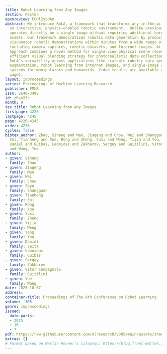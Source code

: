 ```yaml
---
title: Robot Learning from Any Images
section: Poster
openreview: FCHl2ybdAm
abstract: We introduce RoLA, a framework that transforms any in-the-wild image into
  an interactive, physics-enabled robotic environment.  Unlike previous methods, RoLA
  operates directly on a single image without requiring additional hardware or digital
  assets. Our framework democratizes robotic data generation by producing massive
  visuomotor robotic demonstrations within minutes from a wide range of image sources,
  including camera captures, robotic datasets, and Internet images. At its core, our
  approach combines a novel method for single-view physical scene recovery with an
  efficient visual blending strategy for photorealistic data collection. We demonstrate
  RoLA’s versatility across applications like scalable robotic data generation and
  augmentation, robot learning from internet images, and single-image real-to-sim-to-real
  systems for manipulators and humanoids. Video results are available at our \href{https://rola-2025.github.io/}{project
  page}.
layout: inproceedings
series: Proceedings of Machine Learning Research
publisher: PMLR
issn: 2640-3498
id: zhao25c
month: 0
tex_title: Robot Learning from Any Images
firstpage: 4226
lastpage: 4245
page: 4226-4245
order: 4226
cycles: false
bibtex_author: Zhao, Siheng and Mao, Jiageng and Chow, Wei and Shangguan, Zeyu and
  Shi, Tianheng and Xue, Rong and Zheng, Yuxi and Weng, Yijia and You, Yang and Seita,
  Daniel and Guibas, Leonidas and Zakharov, Sergey and Guizilini, Vitor Campagnolo
  and Wang, Yue
author:
- given: Siheng
  family: Zhao
- given: Jiageng
  family: Mao
- given: Wei
  family: Chow
- given: Zeyu
  family: Shangguan
- given: Tianheng
  family: Shi
- given: Rong
  family: Xue
- given: Yuxi
  family: Zheng
- given: Yijia
  family: Weng
- given: Yang
  family: You
- given: Daniel
  family: Seita
- given: Leonidas
  family: Guibas
- given: Sergey
  family: Zakharov
- given: Vitor Campagnolo
  family: Guizilini
- given: Yue
  family: Wang
date: 2025-10-07
address:
container-title: Proceedings of The 8th Conference on Robot Learning
volume: '305'
genre: inproceedings
issued:
  date-parts:
  - 2025
  - 10
  - 7
pdf: https://raw.githubusercontent.com/mlresearch/v305/main/assets/zhao25c/zhao25c.pdf
extras: []
# Format based on Martin Fenner's citeproc: https://blog.front-matter.io/posts/citeproc-yaml-for-bibliographies/
---
```

